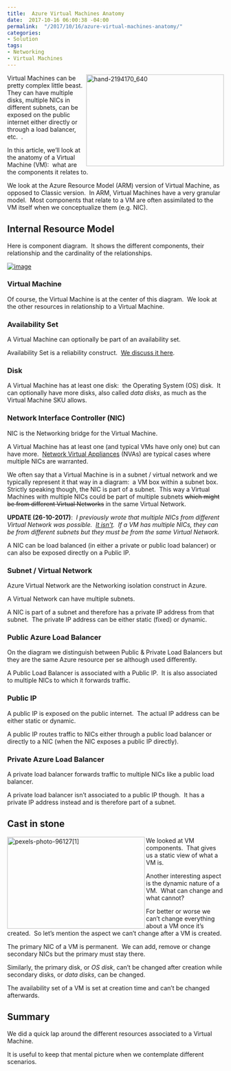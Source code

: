 ```yaml
---
title:  Azure Virtual Machines Anatomy
date:  2017-10-16 06:00:38 -04:00
permalink:  "/2017/10/16/azure-virtual-machines-anatomy/"
categories:
- Solution
tags:
- Networking
- Virtual Machines
---
```

<a href="http://vincentlauzon.files.wordpress.com/2017/10/hand-2194170_640.jpg"><img style="border:0 currentcolor;float:right;display:inline;background-image:none;" title="hand-2194170_640" src="http://vincentlauzon.files.wordpress.com/2017/10/hand-2194170_640_thumb.jpg" alt="hand-2194170_640" width="320" height="213" align="right" border="0" /></a>Virtual Machines can be pretty complex little beast.  They can have multiple disks, multiple NICs in different subnets, can be exposed on the public internet either directly or through a load balancer, etc.  .

In this article, we’ll look at the anatomy of a Virtual Machine (VM):  what are the components it relates to.

We look at the Azure Resource Model (ARM) version of Virtual Machine, as opposed to Classic version.  In ARM, Virtual Machines have a very granular model.  Most components that relate to a VM are often assimilated to the VM itself when we conceptualize them (e.g. NIC).
<h2>Internal Resource Model</h2>
Here is component diagram.  It shows the different components, their relationship and the cardinality of the relationships.

<a href="http://vincentlauzon.files.wordpress.com/2017/10/image2.png"><img style="border:0 currentcolor;display:inline;background-image:none;" title="image" src="http://vincentlauzon.files.wordpress.com/2017/10/image_thumb2.png" alt="image" border="0" /></a>
<h3>Virtual Machine</h3>
Of course, the Virtual Machine is at the center of this diagram.  We look at the other resources in relationship to a Virtual Machine.
<h3>Availability Set</h3>
A Virtual Machine can optionally be part of an availability set.

Availability Set is a reliability construct.  <a href="https://vincentlauzon.com/2015/10/21/azure-basics-availability-sets/">We discuss it here</a>.
<h3>Disk</h3>
A Virtual Machine has at least one disk:  the Operating System (OS) disk.  It can optionally have more disks, also called <em>data disks</em>, as much as the Virtual Machine SKU allows.
<h3>Network Interface Controller (NIC)</h3>
NIC is the Networking bridge for the Virtual Machine.

A Virtual Machine has at least one (and typical VMs have only one) but can have more.  <a href="https://azure.microsoft.com/en-us/solutions/network-appliances/" target="_blank" rel="noopener">Network Virtual Appliances</a> (NVAs) are typical cases where multiple NICs are warranted.

We often say that a Virtual Machine is in a subnet / virtual network and we typically represent it that way in a diagram:  a VM box within a subnet box.  Strictly speaking though, the NIC is part of a subnet.  This way a Virtual Machines with multiple NICs could be part of multiple subnets <span style="text-decoration:line-through;">which might be from different Virtual Networks</span> in the same Virtual Network.

<strong>UPDATE (26-10-2017)</strong>:  <em>I previously wrote that multiple NICs from different Virtual Network was possible.  <span style="text-decoration:underline;">It isn't</span>.  If a VM has multiple NICs, they can be from different subnets but they must be from the same Virtual Network.</em>

A NIC can be load balanced (in either a private or public load balancer) or can also be exposed directly on a Public IP.
<h3>Subnet / Virtual Network</h3>
Azure Virtual Network are the Networking isolation construct in Azure.

A Virtual Network can have multiple subnets.

A NIC is part of a subnet and therefore has a private IP address from that subnet.  The private IP address can be either static (fixed) or dynamic.
<h3>Public Azure Load Balancer</h3>
On the diagram we distinguish between Public &amp; Private Load Balancers but they are the same Azure resource per se although used differently.

A Public Load Balancer is associated with a Public IP.  It is also associated to multiple NICs to which it forwards traffic.
<h3>Public IP</h3>
A public IP is exposed on the public internet.  The actual IP address can be either static or dynamic.

A public IP routes traffic to NICs either through a public load balancer or directly to a NIC (when the NIC exposes a public IP directly).
<h3>Private Azure Load Balancer</h3>
A private load balancer forwards traffic to multiple NICs like a public load balancer.

A private load balancer isn’t associated to a public IP though.  It has a private IP address instead and is therefore part of a subnet.
<h2>Cast in stone</h2>
<a href="http://vincentlauzon.files.wordpress.com/2017/10/pexels-photo-961271.jpg"><img style="border:0 currentcolor;float:left;display:inline;background-image:none;" title="pexels-photo-96127[1]" src="http://vincentlauzon.files.wordpress.com/2017/10/pexels-photo-961271_thumb.jpg" alt="pexels-photo-96127[1]" width="320" height="213" align="left" border="0" /></a>We looked at VM components.  That gives us a static view of what a VM is.

Another interesting aspect is the dynamic nature of a VM.  What can change and what cannot?

For better or worse we can’t change everything about a VM once it’s created.  So let’s mention the aspect we can’t change after a VM is created.

The primary NIC of a VM is permanent.  We can add, remove or change secondary NICs but the primary must stay there.

Similarly, the primary disk, or <em>OS disk</em>, can’t be changed after creation while secondary disks, or <em>data disks</em>, can be changed.

The availability set of a VM is set at creation time and can’t be changed afterwards.
<h2>Summary</h2>
We did a quick lap around the different resources associated to a Virtual Machine.

It is useful to keep that mental picture when we contemplate different scenarios.